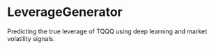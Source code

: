 # LeverageGenerator
Predicting the true leverage of TQQQ using deep learning and market volatility signals.
